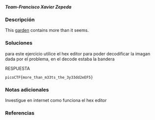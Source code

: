 ##### Team-Francisco Xavier Zepeda
### Descripción 
This [garden](https://jupiter.challenges.picoctf.org/static/4153422e18d40363e7ffc7e15a108683/garden.jpg) contains more than it seems.

### Soluciones

para este ejercicio utilice el hex editor para poder decodificar la imagan dada por el problema, en el decode estaba la bandera

RESPUESTA

```
picoCTF{more_than_m33ts_the_3y33dd2eEF5}
```


### Notas adicionales 

Investigue en internet como funciona el hex editor

### Referencias 
